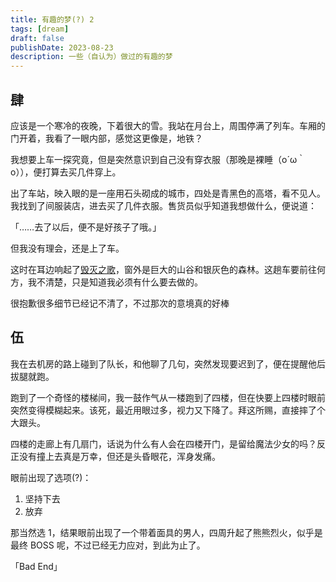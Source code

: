 ```yaml
---
title: 有趣的梦(?) 2
tags: [dream]
draft: false
publishDate: 2023-08-23
description: 一些（自认为）做过的有趣的梦
---
```


## 肆

应该是一个寒冷的夜晚，下着很大的雪。我站在月台上，周围停满了列车。车厢的门开着，我看了一眼内部，感觉这更像是，地铁？

我想要上车一探究竟，但是突然意识到自己没有穿衣服（那晚是裸睡（o´ω｀o）），便打算去买几件穿上。

出了车站，映入眼的是一座用石头砌成的城市，四处是青黑色的高塔，看不见人。我找到了间服装店，进去买了几件衣服。售货员似乎知道我想做什么，便说道：

「……去了以后，便不是好孩子了哦。」

但我没有理会，还是上了车。

这时在耳边响起了[毁灭之歌](https://music.163.com/#/song?id=528273692)，窗外是巨大的山谷和银灰色的森林。这趟车要前往何方，我不清楚，只是知道我必须有什么要去做的。

<p class="text-gray-300 font-serif">很抱歉很多细节已经记不清了，不过那次的意境真的好棒</p>

## 伍

我在去机房的路上碰到了队长，和他聊了几句，突然发现要迟到了，便在提醒他后拔腿就跑。

跑到了一个奇怪的楼梯间，我一鼓作气从一楼跑到了四楼，但在快要上四楼时眼前突然变得模糊起来。该死，最近用眼过多，视力又下降了。拜这所赐，直接摔了个大跟头。

四楼的走廊上有几扇门，话说为什么有人会在四楼开门，是留给魔法少女的吗？反正没有撞上去真是万幸，但还是头昏眼花，浑身发痛。

眼前出现了选项(?)：

1. 坚持下去
2. 放弃

那当然选 1，结果眼前出现了一个带着面具的男人，四周升起了熊熊烈火，似乎是最终 BOSS 呢，不过已经无力应对，到此为止了。

「Bad End」
